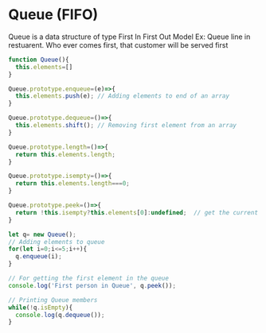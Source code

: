# Queue (FIFO)
Queue is a data structure of type First In First Out Model Ex: Queue line in restuarent. Who ever comes first, that customer will be served first 

```javascript
function Queue(){
  this.elements=[]
}

Queue.prototype.enqueue=(e)=>{
  this.elements.push(e); // Adding elements to end of an array
}

Queue.prototype.dequeue=()=>{
  this.elements.shift(); // Removing first element from an array
}

Queue.prototype.length=()=>{
  return this.elements.length; 
}

Queue.prototype.isempty=()=>{
  return this.elements.length===0; 
}

Queue.prototype.peek=()=>{
  return !this.isempty?this.elements[0]:undefined;  // get the current item at the front of the queue
}

let q= new Queue();
// Adding elements to queue
for(let i=0;i<=5;i++){
  q.enqueue(i);
}

// For getting the first element in the queue
console.log('First person in Queue', q.peek());

// Printing Queue members
while(!q.isEmpty){
  console.log(q.dequeue());
}
```
